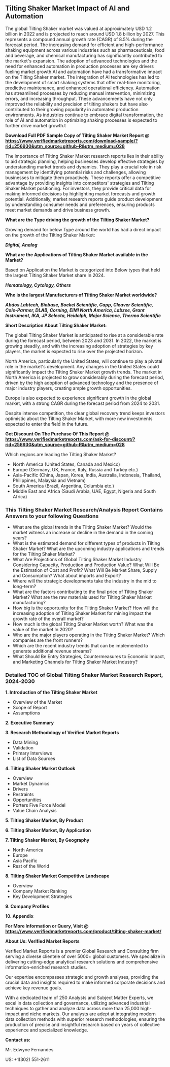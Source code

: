 <h2>Tilting Shaker Market Impact of AI and Automation</h2>The global Tilting Shaker market was valued at approximately USD 1.2 billion in 2022 and is projected to reach around USD 1.8 billion by 2027. This represents a compound annual growth rate (CAGR) of 8.5% during the forecast period. The increasing demand for efficient and high-performance shaking equipment across various industries such as pharmaceuticals, food and beverage, and chemical manufacturing has significantly contributed to the market's expansion. The adoption of advanced technologies and the need for enhanced automation in production processes are key drivers fueling market growth.AI and automation have had a transformative impact on the Tilting Shaker market. The integration of AI technologies has led to the development of smart shaking systems that offer real-time monitoring, predictive maintenance, and enhanced operational efficiency. Automation has streamlined processes by reducing manual intervention, minimizing errors, and increasing throughput. These advancements have not only improved the reliability and precision of tilting shakers but have also contributed to their growing popularity in automated production environments. As industries continue to embrace digital transformation, the role of AI and automation in optimizing shaking processes is expected to further drive market growth.t</p><p id="" class=""><strong>Download Full PDF Sample Copy of Tilting Shaker Market Report @ <a href="https://www.verifiedmarketreports.com/download-sample/?rid=256930&utm_source=github-R&utm_medium=028" target="_blank">https://www.verifiedmarketreports.com/download-sample/?rid=256930&utm_source=github-R&utm_medium=028</a></strong></p><p>The importance of&nbsp;Tilting Shaker Market research reports lies in their ability to aid strategic planning, helping businesses develop effective strategies by understanding market trends and dynamics. They play a crucial role in risk management by identifying potential risks and challenges, allowing businesses to mitigate them proactively. These reports offer a competitive advantage by providing insights into competitors' strategies and Tilting Shaker Market positioning. For investors, they provide critical data for making informed decisions by highlighting market forecasts and growth potential. Additionally, market research reports guide product development by understanding consumer needs and preferences, ensuring products meet market demands and drive business growth.</p><p><strong>What are the&nbsp;Type driving the growth of the Tilting Shaker Market?</strong></p><p id="" class="">Growing demand for below Type around the world has had a direct impact on the growth of the Tilting Shaker Market:</p><em><strong>Digital, Analog</strong></em></p><strong>What are the&nbsp;Applications&nbsp;of Tilting Shaker Market available in the Market?</strong></p><p id="" class="">Based on Application the Market is categorized into Below types that held the largest Tilting Shaker Market share In 2024.</p><em><strong>Hematology, Cytology, Others</strong></em></p><strong>Who is the largest Manufacturers of Tilting Shaker Market worldwide?</strong></p><p><em><strong>Abdos Labtech, Biobase, Boekel Scientific, Capp, Cleaver Scientific, Cole-Parmer, DLAB, Corning, EIMI North America, Labzee, Grant Instrument, IKA, JP Selecta, Heidolph, Major Science, Thermo Scientific</strong></em></p><p id="" class=""><strong>Short Description About Tilting Shaker Market:</strong></p><p>The global Tilting Shaker Market is anticipated to rise at a considerable rate during the forecast period, between 2023 and 2031. In 2022, the market is growing steadily, and with the increasing adoption of strategies by key players, the market is expected to rise over the projected horizon.</p><p>North America, particularly the United States, will continue to play a pivotal role in the market's development. Any changes in the United States could significantly impact the Tilting Shaker Market growth trends. The market in North America is projected to grow considerably during the forecast period, driven by the high adoption of advanced technology and the presence of major industry players, creating ample growth opportunities.</p><p>Europe is also expected to experience significant growth in the global market, with a strong CAGR during the forecast period from 2024 to 2031.</p><p>Despite intense competition, the clear global recovery trend keeps investors optimistic about the Tilting Shaker Market, with more new investments expected to enter the field in the future.</p><p id="" class=""><strong>Get Discount On The Purchase Of This Report @ <a href="https://www.verifiedmarketreports.com/ask-for-discount/?rid=256930&utm_source=github-R&utm_medium=028" target="_blank">https://www.verifiedmarketreports.com/ask-for-discount/?rid=256930&utm_source=github-R&utm_medium=028</a></strong></p>Which regions are leading the Tilting Shaker Market?</p><ul><li>North America (United States, Canada and Mexico)</li><li>Europe (Germany, UK, France, Italy, Russia and Turkey etc.)</li><li>Asia-Pacific (China, Japan, Korea, India, Australia, Indonesia, Thailand, Philippines, Malaysia and Vietnam)</li><li>South America (Brazil, Argentina, Columbia etc.)</li><li>Middle East and Africa (Saudi Arabia, UAE, Egypt, Nigeria and South Africa)</li></ul><h3 id="" class="">This Tilting Shaker Market Research/Analysis Report Contains Answers to your following Questions</h3><ul><li>What are the global trends in the Tilting Shaker Market? Would the market witness an increase or decline in the demand in the coming years?</li><li>What is the estimated demand for different types of products in Tilting Shaker Market? What are the upcoming industry applications and trends for the Tilting Shaker Market?</li><li>What Are Projections of Global Tilting Shaker Market Industry Considering Capacity, Production and Production Value? What Will Be the Estimation of Cost and Profit? What Will Be Market Share, Supply and Consumption? What about imports and Export?</li><li>Where will the strategic developments take the industry in the mid to long-term?</li><li>What are the factors contributing to the final price of Tilting Shaker Market? What are the raw materials used for Tilting Shaker Market manufacturing?</li><li>How big is the opportunity for the Tilting Shaker Market? How will the increasing adoption of Tilting Shaker Market for mining impact the growth rate of the overall market?</li><li>How much is the global Tilting Shaker Market worth? What was the value of the market In 2020?</li><li>Who are the major players operating in the Tilting Shaker Market? Which companies are the front runners?</li><li>Which are the recent industry trends that can be implemented to generate additional revenue streams?</li><li>What Should Be Entry Strategies, Countermeasures to Economic Impact, and Marketing Channels for Tilting Shaker Market Industry?</li></ul><h3 id="" class="">Detailed TOC of Global Tilting Shaker Market Research Report, 2024-2030</h3><p id="" class=""><strong>1. Introduction of the Tilting Shaker Market</strong></p><ul><li>Overview of the Market</li><li>Scope of Report</li><li>Assumptions</li></ul><p id="" class=""><strong>2. Executive Summary</strong></p><p id="" class=""><strong>3. Research Methodology of Verified Market Reports</strong></p><ul><li>Data Mining</li><li>Validation</li><li>Primary Interviews</li><li>List of Data Sources</li></ul><p id="" class=""><strong>4. Tilting Shaker Market Outlook</strong></p><ul><li>Overview</li><li>Market Dynamics</li><li>Drivers</li><li>Restraints</li><li>Opportunities</li><li>Porters Five Force Model</li><li>Value Chain Analysis</li></ul><p id="" class=""><strong>5. Tilting Shaker Market, By Product</strong></p><p id="" class=""><strong>6. Tilting Shaker Market, By Application</strong></p><p id="" class=""><strong>7. Tilting Shaker Market, By Geography</strong></p><ul><li>North America</li><li>Europe</li><li>Asia Pacific</li><li>Rest of the World</li></ul><p id="" class=""><strong>8. Tilting Shaker Market Competitive Landscape</strong></p><ul><li>Overview</li><li>Company Market Ranking</li><li>Key Development Strategies</li></ul><p id="" class=""><strong>9. Company Profiles</strong></p><p id="" class=""><strong>10. Appendix</strong></p><p id="" class=""><strong>For More Information or Query, Visit @ <a href="https://www.verifiedmarketreports.com/product/tilting-shaker-market/" target="_blank">https://www.verifiedmarketreports.com/product/tilting-shaker-market/</a></strong></p><p id="" class=""><strong>About Us: Verified Market Reports</strong></p><p id="" class="">Verified Market Reports is a premier Global Research and Consulting firm serving a diverse clientele of over 5000+ global customers. We specialize in delivering cutting-edge analytical research solutions and comprehensive information-enriched research studies.</p><p id="" class="">Our expertise encompasses strategic and growth analyses, providing the crucial data and insights required to make informed corporate decisions and achieve key revenue goals.</p><p id="" class="">With a dedicated team of 250 Analysts and Subject Matter Experts, we excel in data collection and governance, utilizing advanced industrial techniques to gather and analyze data across more than 25,000 high-impact and niche markets. Our analysts are adept at integrating modern data collection methods with superior research methodologies, ensuring the production of precise and insightful research based on years of collective experience and specialized knowledge.</p><p id="" class=""><strong>Contact us:</strong></p><p id="" class="">Mr. Edwyne Fernandes</p><p id="" class="">US: +1(302) 551-2611</p>